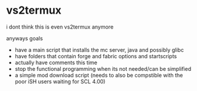 # vs2termux
i dont think this is even vs2termux anymore

anyways goals

- have a main script that installs the mc server, java and possibly glibc
- have folders that contain forge and fabric options and startscripts
- actually have comments this time
- stop the functional programming when its not needed/can be simplified
- a simple mod download script (needs to also be compstible with the poor iSH users waiting for SCL 4.00)
